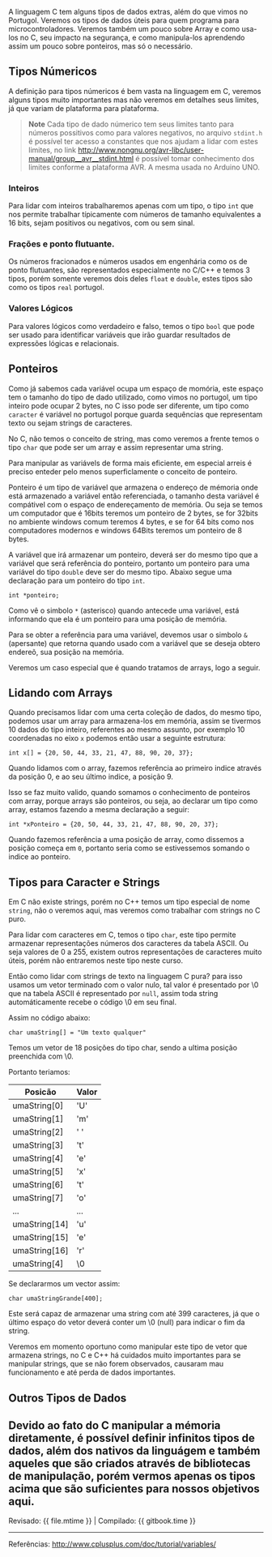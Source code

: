 A linguagem C tem alguns tipos de dados extras, além do que vimos no Portugol. Veremos os tipos de dados úteis para quem programa para microcontroladores. Veremos também um pouco sobre Array e como usa-los no C, seu impacto na segurança, e como manipula-los aprendendo assim um pouco sobre ponteiros, mas só o necessário.

## Tipos Númericos

A definição para tipos númericos é bem vasta na linguagem em C, veremos alguns tipos muito importantes mas não veremos em detalhes seus limites, já que variam de plataforma para plataforma.

> **Note** 
> Cada tipo de dado númerico tem seus limites tanto para números possitivos como para valores negativos, no arquivo ``stdint.h`` é possível ter acesso a constantes que nos ajudam a lidar com estes limites, no link http://www.nongnu.org/avr-libc/user-manual/group__avr__stdint.html é possível tomar conhecimento dos limites conforme a plataforma AVR. A mesma usada no Arduino UNO.

### Inteiros

Para lidar com inteiros trabalharemos apenas com um tipo, o tipo `int` que nos permite trabalhar típicamente com números de tamanho equivalentes a 16 bits, sejam positivos ou negativos, com ou sem sinal.

### Frações e ponto flutuante.

Os números fracionados e números usados em engenhária como os de ponto flutuantes, são representados especialmente no C/C++ e temos 3 tipos, porém somente veremos dois deles `float` e `double`, estes tipos são como os tipos `real` portugol.

### Valores Lógicos

Para valores lógicos como verdadeiro e falso, temos o tipo `bool` que pode ser usado para identificar variáveis que irão guardar resultados de expressões lógicas e relacionais.

## Ponteiros
Como já sabemos cada variável ocupa um espaço de momória, este espaço tem o tamanho do tipo de dado utilizado, como vimos no portugol, um tipo inteiro pode ocupar 2 bytes, no C isso pode ser diferente, um tipo como `caracter` é variável no portugol porque guarda sequências que representam texto ou sejam strings de caracteres.

No C, não temos o conceito de string, mas como veremos a frente temos o tipo `char` que pode ser um array e assim representar uma string.

Para manipular as variávels de forma mais eficiente, em especial arreis é preciso enteder pelo menos superficlamente o conceito de ponteiro.

Ponteiro é um tipo de variável que armazena o endereço de mémoria onde está armazenado a variável então referenciada, o tamanho desta variável é compátivel com o espaço de endereçamento de memória. Ou seja se temos um computador que é 16bits teremos um ponteiro de 2 bytes, se for 32bits no ambiente windows comum teremos 4 bytes, e se for 64 bits como nos computadores modernos e windows 64Bits teremos um ponteiro de 8 bytes.

A variável que irá armazenar um ponteiro, deverá ser do mesmo tipo que a variável que será referência do ponteiro, portanto um ponteiro para uma variável do tipo `double` deve ser do mesmo tipo. Abaixo segue uma declaração para um ponteiro do tipo `int`.

```
int *ponteiro;
```

Como vê o simbolo `*` (asterisco) quando antecede uma variável, está informando que ela é um ponteiro para uma posição de memória.

Para se obter a referência para uma variável, devemos usar o simbolo `&` (apersante) que retorna quando usado com a variável que se deseja obtero endereõ, sua posição na memória.

Veremos um caso especial que é quando tratamos de arrays, logo a seguir.

## Lidando com Arrays
Quando precisamos lidar com uma certa coleção de dados, do mesmo tipo, podemos usar um array para armazena-los em memória, assim se tivermos 10 dados do tipo inteiro, referentes ao mesmo assunto, por exemplo 10 coordenadas no eixo `x` podemos então usar a seguinte estrutura:

```
int x[] = {20, 50, 44, 33, 21, 47, 88, 90, 20, 37};
```

Quando lidamos com o array, fazemos referência ao primeiro indice através da posição 0, e ao seu último indice, a posição 9.

Isso se faz muito valido, quando somamos o conhecimento de ponteiros com array, porque arrays são ponteiros, ou seja, ao declarar um tipo como array, estamos fazendo a mesma declaração a seguir:

```
int *xPonteiro = {20, 50, 44, 33, 21, 47, 88, 90, 20, 37};
```

Quando fazemos referência a uma posição de array, como dissemos a posição começa em `0`, portanto seria como se estivessemos somando o indice ao ponteiro.

## Tipos para Caracter e Strings

Em C não existe strings, porém no C++ temos um tipo especial de nome `string`, não o veremos aqui, mas veremos como trabalhar com strings no C puro.

Para lidar com caracteres em C, temos o tipo `char`, este tipo permite armazenar representações números dos caracteres da tabela ASCII. Ou seja valores de 0 a 255, existem outros representações de caracteres muito úteis, porém não entraremos neste tipo neste curso.

Então como lidar com strings de texto na linguagem C pura? para isso usamos um vetor terminado com o valor nulo, tal valor é presentado por \0 que na tabela ASCII é representado por `null`, assim toda string automáticamente recebe o código \0 em seu final.

Assim no código abaixo:

```
char umaString[] = "Um texto qualquer"
```

Temos um vetor de 18 posições do tipo char, sendo a ultima posição preenchida com \0.

Portanto teriamos:

| Posicão | Valor |
| --- | --- |
| umaString[0] | 'U' |
| umaString[1] | 'm' |
| umaString[2] | ' ' |
| umaString[3] | 't' |
| umaString[4] | 'e' |
| umaString[5] | 'x' |
| umaString[6] | 't' |
| umaString[7] | 'o' |
| ... | ... |
| umaString[14] | 'u' |
| umaString[15] | 'e' |
| umaString[16] | 'r' |
| umaString[4] | \0 | 

Se declararmos um vector assim:

```
char umaStringGrande[400];
```

Este será capaz de armazenar uma string com até 399 caracteres, já que o último espaço do vetor deverá conter um \0 (null) para indicar o fim da string.

Veremos em momento oportuno como manipular este tipo de vetor que armazena strings, no C e C++ há cuidados muito importantes para se manipular strings, que se não forem observados, causaram mau funcionamento e até perda de dados importantes.

## Outros Tipos de Dados

Devido ao fato do C manipular a mémoria diretamente, é possível definir infinitos tipos de dados, além dos nativos da linguágem e também aqueles que são criados através de bibliotecas de manipulação, porém vermos apenas os tipos acima que são suficientes para nossos objetivos aqui.
---

Revisado: {{ file.mtime }} | Compilado: {{ gitbook.time }}

---

Referências: http://www.cplusplus.com/doc/tutorial/variables/
